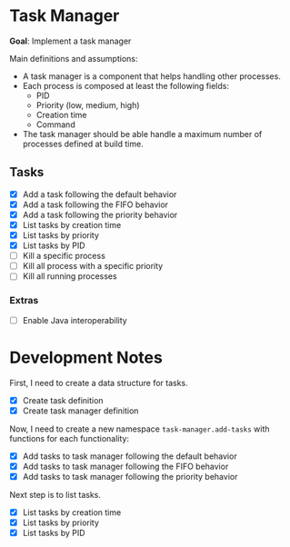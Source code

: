 # Task Manager

**Goal**: Implement a task manager

Main definitions and assumptions:

- A task manager is a component that helps handling other processes.
- Each process is composed at least the following fields:
  - PID
  - Priority (low, medium, high)
  - Creation time
  - Command
- The task manager should be able handle a maximum number of processes
  defined at build time.

## Tasks

- [x] Add a task following the default behavior
- [x] Add a task following the FIFO behavior
- [x] Add a task following the priority behavior
- [x] List tasks by creation time
- [x] List tasks by priority
- [x] List tasks by PID
- [ ] Kill a specific process
- [ ] Kill all process with a specific priority
- [ ] Kill all running processes

### Extras

- [ ] Enable Java interoperability

# Development Notes

First, I need to create a data structure for tasks.

- [x] Create task definition
- [x] Create task manager definition

Now, I need to create a new namespace `task-manager.add-tasks` with functions
for each functionality:

- [x] Add tasks to task manager following the default behavior
- [x] Add tasks to task manager following the FIFO behavior
- [x] Add tasks to task manager following the priority behavior

Next step is to list tasks.

- [x] List tasks by creation time
- [x] List tasks by priority
- [x] List tasks by PID
